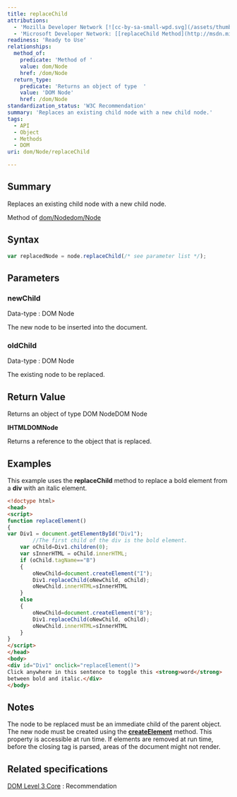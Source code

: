 ```yaml
---
title: replaceChild
attributions:
  - 'Mozilla Developer Network [![cc-by-sa-small-wpd.svg](/assets/thumb/8/8c/cc-by-sa-small-wpd.svg/120px-cc-by-sa-small-wpd.svg.png)](http://creativecommons.org/licenses/by-sa/3.0/us/): [[Node.replaceChild](https://developer.mozilla.org/en-US/docs/Web/API/Node.replaceChild) Article]'
  - 'Microsoft Developer Network: [[replaceChild Method](http://msdn.microsoft.com/en-us/library/ie/ms536716(v=vs.85).aspx) Article]'
readiness: 'Ready to Use'
relationships:
  method_of:
    predicate: 'Method of '
    value: dom/Node
    href: /dom/Node
  return_type:
    predicate: 'Returns an object of type  '
    value: 'DOM Node'
    href: /dom/Node
standardization_status: 'W3C Recommendation'
summary: 'Replaces an existing child node with a new child node.'
tags:
  - API
  - Object
  - Methods
  - DOM
uri: dom/Node/replaceChild

---
```

## <span>Summary</span>

Replaces an existing child node with a new child node.

Method of [dom/Node](/dom/Node)[dom/Node](/dom/Node)

## <span>Syntax</span>

``` js
var replacedNode = node.replaceChild(/* see parameter list */);
```

## <span>Parameters</span>

### <span>newChild</span>

 Data-type
:   DOM Node

 The new node to be inserted into the document.

### <span>oldChild</span>

 Data-type
:   DOM Node

 The existing node to be replaced.

## <span>Return Value</span>

Returns an object of type DOM NodeDOM Node

**IHTMLDOMNode**

Returns a reference to the object that is replaced.

## <span>Examples</span>

This example uses the **replaceChild** method to replace a bold element from a **div** with an italic element.

``` html
<!doctype html>
<head>
<script>
function replaceElement()
{
var Div1 = document.getElementById("Div1");
        //The first child of the div is the bold element.
    var oChild=Div1.children(0);
    var sInnerHTML = oChild.innerHTML;
    if (oChild.tagName=="B")
    {
        oNewChild=document.createElement("I");
        Div1.replaceChild(oNewChild, oChild);
        oNewChild.innerHTML=sInnerHTML
    }
    else
    {
        oNewChild=document.createElement("B");
        Div1.replaceChild(oNewChild, oChild);
        oNewChild.innerHTML=sInnerHTML
    }
}
</script>
</head>
<body>
<div id="Div1" onclick="replaceElement()">
Click anywhere in this sentence to toggle this <strong>word</strong>
between bold and italic.</div>
</body>
```

## <span>Notes</span>

The node to be replaced must be an immediate child of the parent object. The new node must be created using the [**createElement**](/dom/Document/createElement) method. This property is accessible at run time. If elements are removed at run time, before the closing tag is parsed, areas of the document might not render.

## <span>Related specifications</span>

[DOM Level 3 Core](http://www.w3.org/TR/DOM-Level-3-Core/)
:   Recommendation
